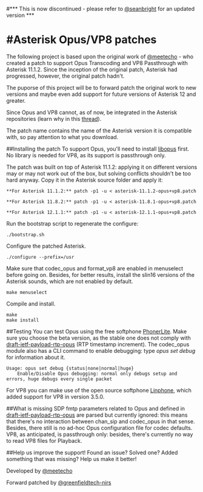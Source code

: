 #*** This is now discontinued - please refer to [@seanbright](https://github.com/seanbright/asterisk-opus) for an updated version ***

#Asterisk Opus/VP8 patches
==========================

The following project is based upon the original work of [@meetecho](https://github.com/meetecho) - who created a patch to support Opus Transcoding and VP8 Passthrough with Asterisk 11.1.2. Since the inception of the original patch, Asterisk had progressed, however, the original patch hadn't.

The puporse of this project will be to forward patch the original work to new versions and maybe even add support for future versions of Asterisk 12 and greater.

Since Opus and VP8 cannot, as of now, be integrated in the Asterisk repositories (learn why in this [thread](http://lists.digium.com/pipermail/asterisk-dev/2013-May/060356.html)).

The patch name contains the name of the Asterisk version it is compatible with, so pay attention to what you download.

##Installing the patch
To support Opus, you'll need to install [libopus](http://www.opus-codec.org/downloads/) first. No library is needed for VP8, as its support is passthrough only.

The patch was built on top of Asterisk 11.1.2: applying it on different versions may or may not work out of the box, but solving conflicts shouldn't be too hard anyway. Copy it in the Asterisk source folder and apply it:

	**For Asterisk 11.1.2:** patch -p1 -u < asterisk-11.1.2-opus+vp8.patch

	**For Asterisk 11.8.2:** patch -p1 -u < asterisk-11.8.1-opus+vp8.patch

	**For Asterisk 12.1.1:** patch -p1 -u < asterisk-12.1.1-opus+vp8.patch

Run the bootstrap script to regenerate the configure:

	./bootstrap.sh

Configure the patched Asterisk.

	./configure --prefix=/usr

Make sure that codec\_opus and format\_vp8 are enabled in menuselect before going on. Besides, for better results, install the slin16 versions of the Asterisk sounds, which are not enabled by default.

	make menuselect

Compile and install.

	make
	make install

##Testing
You can test Opus using the free softphone [PhonerLite](http://phonerlite.de/download_en.htm). Make sure you choose the beta version, as the stable one does not comply with [draft-ietf-payload-rtp-opus](http://tools.ietf.org/html/draft-ietf-payload-rtp-opus-00) (RTP timestamp increment). The codec\_opus module also has a CLI command to enable debugging: type _opus set debug_ for information about it.

	Usage: opus set debug {status|none|normal|huge}
		Enable/Disable Opus debugging: normal only debugs setup and errors, huge debugs every single packet

For VP8 you can make use of the open source softphone [Linphone](http://www.linphone.org/eng/linphone/news/linphone-3.5.0-released-for-desktop.html), which added support for VP8 in version 3.5.0.

##What is missing
SDP fmtp parameters related to Opus and defined in [draft-ietf-payload-rtp-opus](http://tools.ietf.org/html/draft-ietf-payload-rtp-opus-00) are parsed but currently ignored: this means that there's no interaction between chan\_sip and codec\_opus in that sense. Besides, there still is no ad-hoc Opus configuration file for codec defaults. VP8, as anticipated, is passthrough only: besides, there's currently no way to read VP8 files for Playback.

##Help us improve the support!
Found an issue? Solved one? Added something that was missing? Help us make it better!

Developed by [@meetecho](https://github.com/meetecho)

Forward patched by [@greenfieldtech-nirs](https://github.com/greenfieldtech-nirs)
